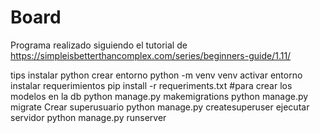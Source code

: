 # Board

Programa realizado siguiendo el tutorial de
https://simpleisbetterthancomplex.com/series/beginners-guide/1.11/

tips
instalar python
crear entorno 
python -m venv venv
activar entorno
instalar requerimientos
pip install -r requeriments.txt
#para crear los modelos en la db
python manage.py makemigrations
python manage.py migrate
Crear superusuario
python manage.py createsuperuser
ejecutar servidor
python manage.py runserver
